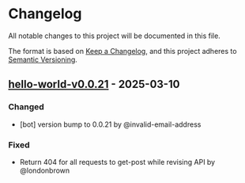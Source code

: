 # Changelog

All notable changes to this project will be documented in this file.

The format is based on [Keep a Changelog](https://keepachangelog.com/en/1.0.0/),
and this project adheres to [Semantic Versioning](https://semver.org/spec/v2.0.0.html).

## [hello-world-v0.0.21] - 2025-03-10

### Changed
- [bot] version bump to 0.0.21 by @invalid-email-address

### Fixed
- Return 404 for all requests to get-post while revising API by @londonbrown

[hello-world-v0.0.21]: https://github.com/londonbrown/blog-lambdas/compare/v0.0.20..hello-world-v0.0.21

<!-- generated by git-cliff -->
